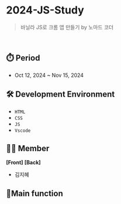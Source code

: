 # 2024-JS-Study
> 바닐라 JS로 크롬 앱 만들기 by 노마드 코더

<br>

## ⏱️ Period
- Oct 12, 2024 ~ Nov 15, 2024

## 🛠️ Development Environment
- `HTML`
- `CSS`
- `JS`
- `Vscode`

## 🧑‍💻 Member
<b>[Front]</b>
<b>[Back]</b>
- 김지혜

## 📍Main function
